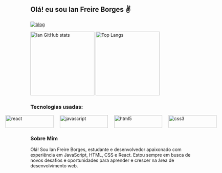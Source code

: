 ## Olá! eu sou Ian Freire Borges ✌️

[![blog](https://img.shields.io/badge/LinkedIn-0077B5?style=for-the-badge&logo=linkedin&logoColor=white)](https://www.linkedin.com/in/ian-borges-796458294/)

<div ">
    <img alt="Ian GitHub stats" src="https://github-readme-stats.vercel.app/api?username=ian-Freire-Borges&show_icons=true&theme=dark" style="height: 200px"/>
    <img alt="Top Langs" src="https://github-readme-stats.vercel.app/api/top-langs/?username=ian-Freire-Borges&layout=donut&theme=dark" style="height: 200px;"/>
</div>

### Tecnologias usadas:

<div style="display: flex; margin-top: 10px; gap: 20px; justify-content: center; align-items: center">
    <img alt="react" src="https://img.shields.io/badge/react-%2320232a.svg?style=for-the-badge&logo=react&logoColor=%2361DAFB" style="width: 150px; height: 40px; object-fit: fill;"/>
    <img alt="javascript" src="https://img.shields.io/badge/javascript-%23323330.svg?style=for-the-badge&logo=javascript&logoColor=%23F7DF1E" style="width: 150px; height: 40px; object-fit: fill;"/>
    <img alt="html5" src="https://img.shields.io/badge/html5-%23E34F26.svg?style=for-the-badge&logo=html5&logoColor=white" style="width: 150px; height: 40px; object-fit: fill;"/>
    <img alt="css3" src="https://img.shields.io/badge/css3-%231572B6.svg?style=for-the-badge&logo=css3&logoColor=white" style="width: 150px; height: 40px; object-fit: fill;"/>
</div>

### Sobre Mim
Olá! Sou Ian Freire Borges, estudante e desenvolvedor apaixonado com experiência em JavaScript, HTML, CSS e React. Estou sempre em busca de novos desafios e oportunidades para aprender e crescer na área de desenvolvimento web.

